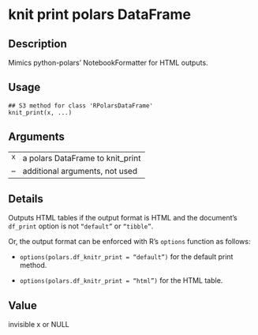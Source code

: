 
# knit print polars DataFrame

## Description

Mimics python-polars’ NotebookFormatter for HTML outputs.

## Usage

<pre><code class='language-R'>## S3 method for class 'RPolarsDataFrame'
knit_print(x, ...)
</code></pre>

## Arguments

<table>
<tr>
<td style="white-space: nowrap; font-family: monospace; vertical-align: top">
<code id="knit_print.RPolarsDataFrame_:_x">x</code>
</td>
<td>
a polars DataFrame to knit_print
</td>
</tr>
<tr>
<td style="white-space: nowrap; font-family: monospace; vertical-align: top">
<code id="knit_print.RPolarsDataFrame_:_...">…</code>
</td>
<td>
additional arguments, not used
</td>
</tr>
</table>

## Details

Outputs HTML tables if the output format is HTML and the document’s
<code>df_print</code> option is not <code>“default”</code> or
<code>“tibble”</code>.

Or, the output format can be enforced with R’s <code>options</code>
function as follows:

<ul>
<li>

<code>options(polars.df_knitr_print = “default”)</code> for the default
print method.

</li>
<li>

<code>options(polars.df_knitr_print = “html”)</code> for the HTML table.

</li>
</ul>

## Value

invisible x or NULL
